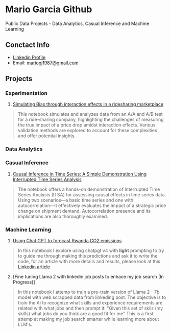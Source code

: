 # Mario Garcia Github
Public Data Projects - Data Analytics, Casual Inference and Machine Learning

## Conctact Info
- [Linkedin Profile](https://www.linkedin.com/in/magj87)
- Email: mariogj1987@gmail.com

## Projects
### Experimentation
1) [Simulating Bias through interaction effects in a ridesharing marketplace](https://github.com/MLMario/mariogj1987/blob/main/Simulation_Interaction_Effects_in_a_Ridesharing_Company.ipynb)
> This notebook simulates and analyzes data from an A/A and A/B test for a ride-sharing company, highlighting the challenges of measuring the true impact of a price drop amidst interaction effects. Various validation methods are explored to account for these complexities and offer potential insights.

### Data Analytics

### Casual Inference

1) [Causal Inference in Time Series: A Simple Demonstration Using Interrupted Time Series Analysis](https://github.com/MLMario/mariogj1987/blob/main/ITSA_for_casual_time_series_analysis.ipynb)
> The notebook offers a hands-on demonstration of Interrupted Time Series Analysis (ITSA) for assessing causal effects in time series data. Using two scenarios—a basic time series and one with autocorrelation—it effectively evaluates the impact of a strategic price change on shipment demand. Autocorrelation presence and its implications are also thoroughly examined.

### Machine Learning
1) [Using Chat GPT to forecast Rwanda CO2 emissions](https://github.com/MLMario/mariogj1987/blob/main/Predicting_Carbon_Emission_in_Rwanda_using_Chat_GPT.ipynb)
> In this notebook I explore using chatpgt v4 with **light** prompting to try to guide me through making this predictions and ask it to write the code, for an article with more details and results, please look at this [Linkedin article](https://www.linkedin.com/pulse/can-chatgpt-participate-ml-competition-mario-garc%2525C3%2525ADa-jord%2525C3%2525A1n%3FtrackingId=KF91nD16MfD0Z16%252BsJ38RA%253D%253D/?trackingId=KF91nD16MfD0Z16%2BsJ38RA%3D%3D)

2) [Fine tuning Llama 2 with linkedin job posts to enhace my job search (In Progress)]
> In this notebook I attemp to train a pre-train version of Llama 2 - 7b model with web scrapped data from linkeding post. The objective is to train the Ai to recognize what skills and experience requirements are related with what jobs and then prompt it: "Given this set of skils (my skills) what jobs do you think are a good fit for me" This is a first attemp at making my job search smarter while learning more about LLM's. 




